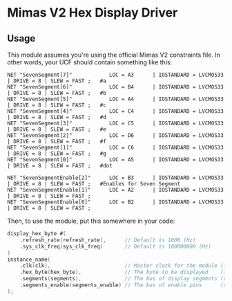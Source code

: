 # Mimas V2 Hex Display Driver

## Usage

This module assumes you're using the official Mimas V2 constraints file. In
other words, your UCF should contain something like this:


    NET "SevenSegment[7]"            LOC = A3      | IOSTANDARD = LVCMOS33 | DRIVE = 8 | SLEW = FAST ;   #a
    NET "SevenSegment[6]"            LOC = B4      | IOSTANDARD = LVCMOS33 | DRIVE = 8 | SLEW = FAST ;   #b
    NET "SevenSegment[5]"            LOC = A4      | IOSTANDARD = LVCMOS33 | DRIVE = 8 | SLEW = FAST ;   #c
    NET "SevenSegment[4]"            LOC = C4      | IOSTANDARD = LVCMOS33 | DRIVE = 8 | SLEW = FAST ;   #d
    NET "SevenSegment[3]"            LOC = C5      | IOSTANDARD = LVCMOS33 | DRIVE = 8 | SLEW = FAST ;   #e
    NET "SevenSegment[2]"            LOC = D6      | IOSTANDARD = LVCMOS33 | DRIVE = 8 | SLEW = FAST ;   #f
    NET "SevenSegment[1]"            LOC = C6      | IOSTANDARD = LVCMOS33 | DRIVE = 8 | SLEW = FAST ;   #g
    NET "SevenSegment[0]"            LOC = A5      | IOSTANDARD = LVCMOS33 | DRIVE = 8 | SLEW = FAST ;   #dot

    NET "SevenSegmentEnable[2]"      LOC = B3      | IOSTANDARD = LVCMOS33 | DRIVE = 8 | SLEW = FAST ;   #Enables for Seven Segment
    NET "SevenSegmentEnable[1]"      LOC = A2      | IOSTANDARD = LVCMOS33 | DRIVE = 8 | SLEW = FAST ;
    NET "SevenSegmentEnable[0]"      LOC = B2      | IOSTANDARD = LVCMOS33 | DRIVE = 8 | SLEW = FAST ;

Then, to use the module, put this somewhere in your code:

```verilog
display_hex_byte #(
	.refresh_rate(refresh_rate),      // Default is 1000 (Hz)
	.sys_clk_freq(sys_clk_freq)       // Default is 100000000 (Hz)
)
instance_name(
	.clk(clk),                        // Master clock for the module (input)
	.hex_byte(hex_byte),              // The byte to be displayed    (input)
	.segments(segments),              // The bus of display segments (output)
	.segments_enable(segments_enable) // The bus of enable pins      (output)
);
```
